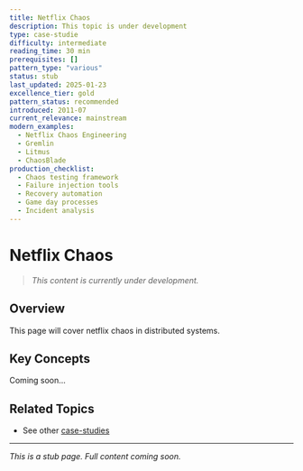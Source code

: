 ```yaml
---
title: Netflix Chaos
description: This topic is under development
type: case-studie
difficulty: intermediate
reading_time: 30 min
prerequisites: []
pattern_type: "various"
status: stub
last_updated: 2025-01-23
excellence_tier: gold
pattern_status: recommended
introduced: 2011-07
current_relevance: mainstream
modern_examples:
  - Netflix Chaos Engineering
  - Gremlin
  - Litmus
  - ChaosBlade
production_checklist:
  - Chaos testing framework
  - Failure injection tools
  - Recovery automation
  - Game day processes
  - Incident analysis
---
```



# Netflix Chaos

> *This content is currently under development.*

## Overview

This page will cover netflix chaos in distributed systems.

## Key Concepts

Coming soon...

## Related Topics

- See other [case-studies](index.md.md)

---

*This is a stub page. Full content coming soon.*
